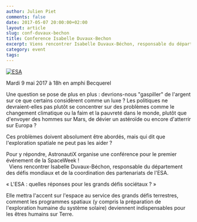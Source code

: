 ```yaml
---
author: Julien Piet
comments: false
date: 2017-05-07 20:00:00+02:00
layout: article
slug: conf-duvaux-bechon
title: Conference Isabelle Duvaux-Bechon
excerpt: Viens rencontrer Isabelle Duvaux-Béchon, responsable du département de la coordination des partenariats de l'ESA.
category: event
tags:
---
```


[![ESA](/images/event3.jpg)](/images/event3.jpg)

Mardi 9 mai 2017 à 18h en amphi Becquerel

Une question se pose de plus en plus : devrions-nous "gaspiller" de l'argent sur ce que certains considèrent comme un luxe ? Les politiques ne devraient-elles pas plutôt se concentrer sur des problèmes comme le changement climatique ou la faim et la pauvreté dans le monde, plutôt que d'envoyer des hommes sur Mars, de dévier un astéroïde ou encore d'atterrir sur Europa ?  

Ces problèmes doivent absolument être abordés, mais qui dit que l'exploration spatiale ne peut pas les aider ?

Pour y répondre, AstronautiX organise une conférence pour le premier événement de la SpaceWeek !   
 
Viens rencontrer Isabelle Duvaux-Béchon, responsable du département des défis mondiaux et de la coordination des partenariats de l'ESA.

« L'ESA : quelles réponses pour les grands défis sociétaux ? » 

Elle mettra l'accent sur l'espace au service des grands défis terrestres, comment les programmes spatiaux (y compris la préparation de l'exploration humaine du système solaire) deviennent indispensables pour les êtres humains sur Terre.
